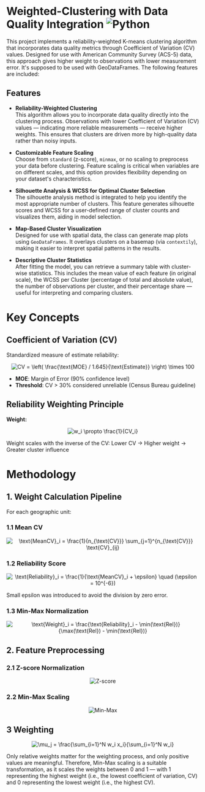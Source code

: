 # Weighted-Clustering with Data Quality Integration ![Python](https://img.shields.io/badge/Python-3.8-blue.svg)

This project implements a reliability-weighted K-means clustering algorithm that incorporates data quality metrics through Coefficient of Variation (CV) values. Designed for use with American Community Survey (ACS-5) data, this approach gives higher weight to observations with lower measurement error. It's supposed to be used with GeoDataFrames. The following features are included: 

## Features

- **Reliability-Weighted Clustering**  
  This algorithm allows you to incorporate data quality directly into the clustering process. Observations with lower Coefficient of Variation (CV) values — indicating more reliable measurements — receive higher weights. This ensures that clusters are driven more by high-quality data rather than noisy inputs.

- **Customizable Feature Scaling**  
  Choose from `standard` (z-score), `minmax`, or no scaling to preprocess your data before clustering. Feature scaling is critical when variables are on different scales, and this option provides flexibility depending on your dataset's characteristics.

- **Silhouette Analysis & WCSS for Optimal Cluster Selection**  
  The silhouette analysis method is integrated to help you identify the most appropriate number of clusters. This feature generates silhouette scores and WCSS for a user-defined range of cluster counts and visualizes them, aiding in model selection.

- **Map-Based Cluster Visualization**  
  Designed for use with spatial data, the class can generate map plots using `GeoDataFrames`. It overlays clusters on a basemap (via `contextily`), making it easier to interpret spatial patterns in the results.

- **Descriptive Cluster Statistics**  
  After fitting the model, you can retrieve a summary table with cluster-wise statistics. This includes the mean value of each feature (in original scale), the WCSS per Cluster (percentage of total and absolute value), the number of observations per cluster, and their percentage share — useful for interpreting and comparing clusters.



# Key Concepts

## Coefficient of Variation (CV)

Standardized measure of estimate reliability:

<div align="center">
<img src="https://latex.codecogs.com/svg.image?CV%20%3D%20%5Cleft(%20%5Cfrac%7B%5Ctext%7BMOE%7D%20%2F%201.645%7D%7B%5Ctext%7BEstimate%7D%7D%20%5Cright)%20%5Ctimes%20100" title="CV = \left( \frac{\text{MOE} / 1.645}{\text{Estimate}} \right) \times 100" />
</div>

- **MOE**: Margin of Error (90% confidence level)  
- **Threshold**: CV > 30% considered unreliable (Census Bureau guideline)

## Reliability Weighting Principle

**Weight:**

<div align="center">
<img src="https://latex.codecogs.com/svg.image?w_i%20%5Cpropto%20%5Cfrac%7B1%7D%7BCV_i%7D" title="w_i \propto \frac{1}{CV_i}" />
</div>

Weight scales with the inverse of the CV: Lower CV → Higher weight → Greater cluster influence

# Methodology

## 1. Weight Calculation Pipeline

For each geographic unit:

### 1.1 Mean CV
<div align="center">
<img src="https://latex.codecogs.com/svg.image?\text{MeanCV}_i%20=%20\frac{1}{n_{\text{CV}}}%20\sum_{j=1}^{n_{\text{CV}}}%20\text{CV}_{ij}" title="\text{MeanCV}_i = \frac{1}{n_{\text{CV}}} \sum_{j=1}^{n_{\text{CV}}} \text{CV}_{ij}" />
</div>

### 1.2 Reliability Score
<div align="center">
<img src="https://latex.codecogs.com/svg.image?\text{Reliability}_i%20=%20\frac{1}{\text{MeanCV}_i%20+%20\epsilon}%20\quad%20(\epsilon%20=%2010^{-6})" title="\text{Reliability}_i = \frac{1}{\text{MeanCV}_i + \epsilon} \quad (\epsilon = 10^{-6})" />
</div>

Small epsilon was introduced to avoid the division by zero error. 

### 1.3 Min-Max Normalization
<div align="center">
<img src="https://latex.codecogs.com/svg.image?\text{Weight}_i%20=%20\frac{\text{Reliability}_i%20-%20\min(\text{Rel})}{\max(\text{Rel})%20-%20\min(\text{Rel})}" title="\text{Weight}_i = \frac{\text{Reliability}_i - \min(\text{Rel})}{\max(\text{Rel}) - \min(\text{Rel})}" />
</div>

## 2. Feature Preprocessing


### 2.1 Z-score Normalization
<div align="center">
<img src="https://latex.codecogs.com/svg.image?z%20=%20\frac{x%20-%20\mu}{\sigma}" alt="Z-score" />
</div>

### 2.2 Min-Max Scaling
<div align="center">
<img src="https://latex.codecogs.com/svg.image?x'%20=%20\frac{x%20-%20x_{\min}}{x_{\max}%20-%20x_{\min}}" alt="Min-Max" />
</div>

## 3 Weighting

<div align="center">
<img src="https://latex.codecogs.com/svg.image?\mu_j%20=%20\frac{\sum_{i=1}^N%20w_i%20x_i}{\sum_{i=1}^N%20w_i}" title="\mu_j = \frac{\sum_{i=1}^N w_i x_i}{\sum_{i=1}^N w_i}" />
</div>

Only relative weights matter for the weighting process, and only positive values are meaningful. Therefore, Min-Max scaling is a suitable transformation, as it scales the weights between 0 and 1 — with 1 representing the highest weight (i.e., the lowest coefficient of variation, CV) and 0 representing the lowest weight (i.e., the highest CV).
